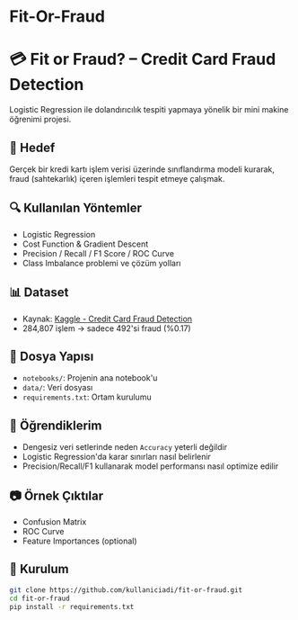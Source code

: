# Fit-Or-Fraud
# 💳 Fit or Fraud? – Credit Card Fraud Detection

Logistic Regression ile dolandırıcılık tespiti yapmaya yönelik bir mini makine öğrenimi projesi.

## 🚀 Hedef
Gerçek bir kredi kartı işlem verisi üzerinde sınıflandırma modeli kurarak, fraud (sahtekarlık) içeren işlemleri tespit etmeye çalışmak. 

## 🔍 Kullanılan Yöntemler
- Logistic Regression
- Cost Function & Gradient Descent
- Precision / Recall / F1 Score / ROC Curve
- Class Imbalance problemi ve çözüm yolları

## 📊 Dataset
- Kaynak: [Kaggle - Credit Card Fraud Detection](https://www.kaggle.com/datasets/mlg-ulb/creditcardfraud)
- 284,807 işlem → sadece 492'si fraud (%0.17)

## 📁 Dosya Yapısı
- `notebooks/`: Projenin ana notebook'u
- `data/`: Veri dosyası
- `requirements.txt`: Ortam kurulumu

## 🧠 Öğrendiklerim
- Dengesiz veri setlerinde neden `Accuracy` yeterli değildir
- Logistic Regression'da karar sınırları nasıl belirlenir
- Precision/Recall/F1 kullanarak model performansı nasıl optimize edilir

## 📷 Örnek Çıktılar
- Confusion Matrix
- ROC Curve
- Feature Importances (optional)

## 🔧 Kurulum
```bash
git clone https://github.com/kullaniciadi/fit-or-fraud.git
cd fit-or-fraud
pip install -r requirements.txt
